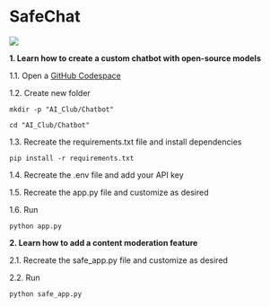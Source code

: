 # SafeChat

<img src="https://i.postimg.cc/jjctKQk5/jpg-5.jpg">

**1. Learn how to create a custom chatbot with open-source models**

1.1. Open a [GitHub Codespace](https://github.com/codespaces)

1.2. Create new folder

```
mkdir -p "AI_Club/Chatbot"

cd "AI_Club/Chatbot"
```

1.3. Recreate the requirements.txt file and install dependencies

```
pip install -r requirements.txt
```

1.4. Recreate the .env file and add your API key

1.5. Recreate the app.py file and customize as desired

1.6. Run 

```
python app.py
```

**2. Learn how to add a content moderation feature**

2.1. Recreate the safe_app.py file and customize as desired

2.2. Run

```
python safe_app.py
```

